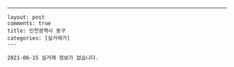 ---
    layout: post
    comments: true
    title: 인천광역시 동구
    categories: [실거래가]
    ---

    2021-06-15 실거래 정보가 없습니다.

    